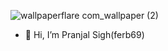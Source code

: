 ![wallpaperflare com_wallpaper (2)](https://user-images.githubusercontent.com/109457186/179443788-428719cc-f7a9-41d2-88bf-003d8cf362c4.jpg)


- 👋 Hi, I’m Pranjal Sigh(ferb69)
